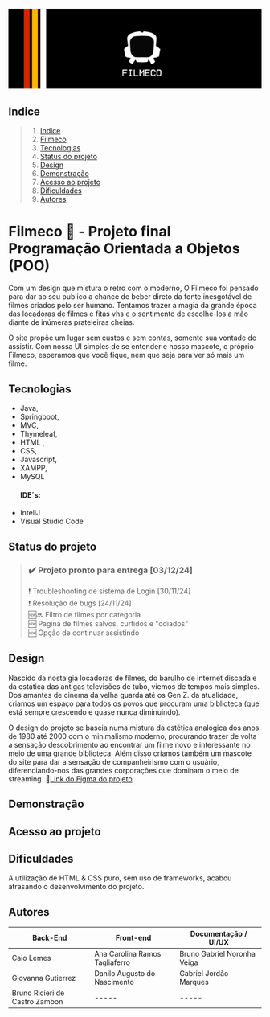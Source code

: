 ![Filmeco-Banner](src/main/resources/static/images/filmecobanner.png)
 ## Indice <a name="Indice"></a>
 > 1. [Indice](#Indice)
 > 2. [Filmeco](#Filmeco)
 > 3. [Tecnologias](#Tecnologias)
 > 4. [Status do projeto](#Status-do-projeto)
 > 5. [Design](#Design)
 > 6. [Demonstração](#Demonstração)
 > 7. [Acesso ao projeto](#Acesso-ao-projeto)
 > 8. [Dificuldades](#Dificuldades)
 > 9. [Autores](#Autores)


# Filmeco :vhs:  - Projeto final Programação Orientada a Objetos (POO)  <a name="Filmeco"></a>
Com um design que mistura o retro com o moderno, O Filmeco foi pensado para dar ao seu publico a chance de beber direto da fonte inesgotável de filmes criados pelo ser humano. Tentamos trazer a magia da grande época das locadoras de filmes e fitas vhs e o sentimento de escolhe-los a mão diante de inúmeras prateleiras cheias. 

O site propõe um lugar sem custos e sem contas, somente sua vontade de assistir. Com nossa UI simples de se entender e nosso mascote, o próprio Filmeco, esperamos que você fique, nem que seja para ver só mais um filme.


## Tecnologias <a name="Tecnologias"></a>
- Java,
- Springboot,
- MVC,
- Thymeleaf,
- HTML ,
- CSS,
- Javascript,
- XAMPP,
- MySQL
  #### IDE´s:
- InteliJ
- Visual Studio Code

  
## Status do projeto
  >  ### ✔️ Projeto pronto para entrega [03/12/24]
  > ❗ Troubleshooting de sistema de Login [30/11/24]  
  > ❗ Resolução de bugs [24/11/24]  
  > 🆕🔜 Filtro de filmes por categoria  
  > 🆕 Pagina de filmes salvos, curtidos e "odiados"  
  > 🆕 Opção de continuar assistindo  
 
## Design
Nascido da nostalgia  locadoras de filmes, do barulho de internet discada e da estática das antigas televisões de tubo, viemos de tempos mais simples. Dos amantes de cinema da velha guarda até os Gen Z. da atualidade, criamos um espaço para todos os povos que procuram uma biblioteca (que está sempre crescendo e quase nunca diminuindo).

O design do projeto se baseia numa mistura da estética analógica dos anos de 1980 até 2000 com o minimalismo moderno, procurando trazer de volta a sensação descobrimento ao encontrar um filme novo e interessante
no meio de uma grande biblioteca. Além disso criamos também um mascote do site para dar a sensação de companheirismo com o usuário, diferenciando-nos das grandes corporações que dominam o meio de streaming.
🎨[Link do Figma do projeto](https://www.figma.com/design/Zby6c30kfou1ilKdp9E293/Filmeco?node-id=0-1&t=mlsa33K9yvtOPGI4-1)
## Demonstração

## Acesso ao projeto

## Dificuldades
A utilização de HTML & CSS puro, sem uso de frameworks, acabou atrasando o desenvolvimento do projeto.

## Autores 
| Back-End                       | Front-end                      | Documentação / UI/UX         |
|--------------------------------|--------------------------------|------------------------------|
| Caio Lemes                     | Ana Carolina Ramos Tagliaferro | Bruno Gabriel Noronha Veiga  |
| Giovanna Gutierrez             | Danilo Augusto do Nascimento   | Gabriel Jordão Marques       |
| Bruno Ricieri de Castro Zambon |  -----                         | -----                        |
